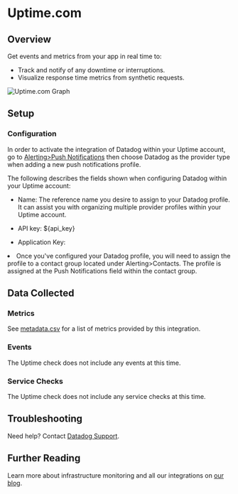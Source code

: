 # Uptime.com

## Overview

Get events and metrics from your app in real time to:

* Track and notify of any downtime or interruptions.
* Visualize response time metrics from synthetic requests.

![Uptime.com Graph](https://raw.githubusercontent.com/DataDog/integrations-extras/ilan/uptime/uptime/images/snapshot.png)

## Setup

### Configuration

In order to activate the integration of Datadog within your Uptime account, go to [Alerting>Push Notifications](https://uptime.com/push-notifications/manage/) then choose Datadog as the provider type when adding a new push notifications profile.

The following describes the fields shown when configuring Datadog within your Uptime account: 

* Name: The reference name you desire to assign to your Datadog profile. It can assist you with organizing multiple provider profiles within your Uptime account.

* API key: <span class="hidden-api-key">${api_key}</span>

* Application Key: <span class="app_key" data-name="uptime.com"></span> 

<li>Once you've configured your Datadog profile, you will need to assign the profile to a contact group located under Alerting>Contacts. The profile is assigned at the Push Notifications field within the contact group.</li> 
</ul>

## Data Collected
### Metrics
See [metadata.csv](https://github.com/DataDog/integrations-extras/blob/master/uptime/metadata.csv) for a list of metrics provided by this integration.

### Events
The Uptime check does not include any events at this time.

### Service Checks
The Uptime check does not include any service checks at this time.

## Troubleshooting
Need help? Contact [Datadog Support](http://docs.datadoghq.com/help/).

## Further Reading

Learn more about infrastructure monitoring and all our integrations on [our blog](https://www.datadoghq.com/blog/).


[1]: https://raw.githubusercontent.com/DataDog/integrations-extras/ilan/uptime/uptime/images/snapshot.png
[2]: https://uptime.com/push-notifications/manage/
[3]: https://github.com/DataDog/integrations-extras/blob/master/uptime/metadata.csv
[4]: http://docs.datadoghq.com/help/
[5]: https://www.datadoghq.com/blog/
